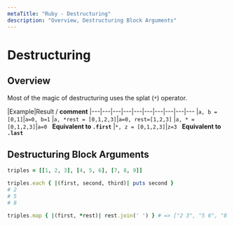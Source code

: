 ```yaml
---
metaTitle: "Ruby - Destructuring"
description: "Overview, Destructuring Block Arguments"
---
```


# Destructuring




## Overview


Most of the magic of destructuring uses the splat (`*`) operator.

|Example|Result / **comment**
|---|---|---|---|---|---|---|---|---|---
|`a, b = [0,1]`|`a=0, b=1`
|`a, *rest = [0,1,2,3]`|`a=0, rest=[1,2,3]`
|`a, * = [0,1,2,3]`|`a=0`   **Equivalent to `.first`**
|`*, z = [0,1,2,3]`|`z=3`   **Equivalent to `.last`**



## Destructuring Block Arguments


```ruby
triples = [[1, 2, 3], [4, 5, 6], [7, 8, 9]]

triples.each { |(first, second, third)| puts second }
# 2
# 5
# 8

triples.map { |(first, *rest)| rest.join(' ') } # => ["2 3", "5 6", "8 9"]

```

